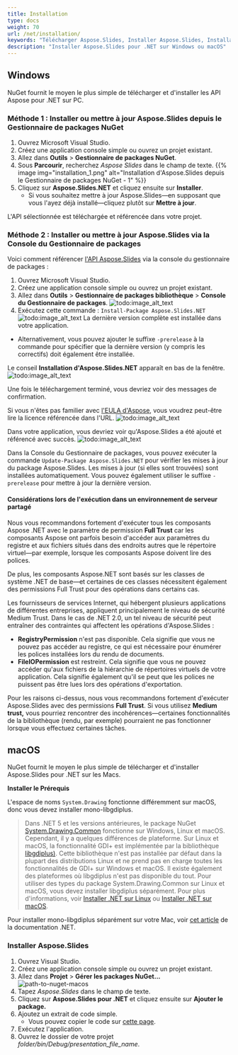 ```yaml
---
title: Installation
type: docs
weight: 70
url: /net/installation/
keywords: "Télécharger Aspose.Slides, Installer Aspose.Slides, Installation d'Aspose.Slides, Windows, macOS, .NET"
description: "Installer Aspose.Slides pour .NET sur Windows ou macOS"
---
```


## **Windows**
NuGet fournit le moyen le plus simple de télécharger et d'installer les API Aspose pour .NET sur PC.

### **Méthode 1 : Installer ou mettre à jour Aspose.Slides depuis le Gestionnaire de packages NuGet**

1. Ouvrez Microsoft Visual Studio.
2. Créez une application console simple ou ouvrez un projet existant.
3. Allez dans **Outils** > **Gestionnaire de packages NuGet**.
4. Sous **Parcourir**, recherchez *Aspose Slides* dans le champ de texte.
{{% image img="installation_1.png" alt="Installation d'Aspose.Slides depuis le Gestionnaire de packages NuGet - 1" %}}
5. Cliquez sur **Aspose.Slides.NET** et cliquez ensuite sur **Installer**.
   * Si vous souhaitez mettre à jour Aspose.Slides—en supposant que vous l'ayez déjà installé—cliquez plutôt sur **Mettre à jour**.

L'API sélectionnée est téléchargée et référencée dans votre projet.

### **Méthode 2 : Installer ou mettre à jour Aspose.Slides via la Console du Gestionnaire de packages**

Voici comment référencer [l'API Aspose.Slides](https://www.nuget.org/packages/Aspose.Slides.NET/) via la console du gestionnaire de packages :

1. Ouvrez Microsoft Visual Studio.
2. Créez une application console simple ou ouvrez un projet existant.
3. Allez dans **Outils** > **Gestionnaire de packages bibliothèque** > **Console du Gestionnaire de packages**.
![todo:image_alt_text](installation_2.png)
4. Exécutez cette commande : `Install-Package Aspose.Slides.NET`
![todo:image_alt_text](installation_3.png)
La dernière version complète est installée dans votre application.

* Alternativement, vous pouvez ajouter le suffixe `-prerelease` à la commande pour spécifier que la dernière version (y compris les correctifs) doit également être installée.

Le conseil **Installation d'Aspose.Slides.NET** apparaît en bas de la fenêtre.
![todo:image_alt_text](installation_4.png)

Une fois le téléchargement terminé, vous devriez voir des messages de confirmation.

Si vous n'êtes pas familier avec [l'EULA d'Aspose](https://about.aspose.com/legal/eula), vous voudrez peut-être lire la licence référencée dans l'URL.
![todo:image_alt_text](installation_5.png)

Dans votre application, vous devriez voir qu'Aspose.Slides a été ajouté et référencé avec succès.
![todo:image_alt_text](installation_6.png)

Dans la Console du Gestionnaire de packages, vous pouvez exécuter la commande `Update-Package Aspose.Slides.NET` pour vérifier les mises à jour du package Aspose.Slides. Les mises à jour (si elles sont trouvées) sont installées automatiquement. Vous pouvez également utiliser le suffixe `-prerelease` pour mettre à jour la dernière version.
#### **Considérations lors de l'exécution dans un environnement de serveur partagé**
Nous vous recommandons fortement d'exécuter tous les composants Aspose .NET avec le paramètre de permission **Full Trust** car les composants Aspose ont parfois besoin d'accéder aux paramètres du registre et aux fichiers situés dans des endroits autres que le répertoire virtuel—par exemple, lorsque les composants Aspose doivent lire des polices.

De plus, les composants Aspose.NET sont basés sur les classes de système .NET de base—et certaines de ces classes nécessitent également des permissions Full Trust pour des opérations dans certains cas.

Les fournisseurs de services Internet, qui hébergent plusieurs applications de différentes entreprises, appliquent principalement le niveau de sécurité Medium Trust. Dans le cas de .NET 2.0, un tel niveau de sécurité peut entraîner des contraintes qui affectent les opérations d'Aspose.Slides :

- **RegistryPermission** n'est pas disponible. Cela signifie que vous ne pouvez pas accéder au registre, ce qui est nécessaire pour énumérer les polices installées lors du rendu de documents.
- **FileIOPermission** est restreint. Cela signifie que vous ne pouvez accéder qu'aux fichiers de la hiérarchie de répertoires virtuels de votre application. Cela signifie également qu'il se peut que les polices ne puissent pas être lues lors des opérations d'exportation.

Pour les raisons ci-dessus, nous vous recommandons fortement d'exécuter Aspose.Slides avec des permissions **Full Trust**. Si vous utilisez **Medium trust,** vous pourriez rencontrer des incohérences—certaines fonctionnalités de la bibliothèque (rendu, par exemple) pourraient ne pas fonctionner lorsque vous effectuez certaines tâches.

## **macOS**

NuGet fournit le moyen le plus simple de télécharger et d'installer Aspose.Slides pour .NET sur les Macs.

**Installer le Prérequis**

L'espace de noms `System.Drawing` fonctionne différemment sur macOS, donc vous devez installer mono-libgdiplus.

> Dans .NET 5 et les versions antérieures, le package NuGet [System.Drawing.Common](https://www.nuget.org/packages/System.Drawing.Common/) fonctionne sur Windows, Linux et macOS. Cependant, il y a quelques différences de plateforme. Sur Linux et macOS, la fonctionnalité GDI+ est implémentée par la bibliothèque [libgdiplus)](https://www.mono-project.com/docs/gui/libgdiplus/). Cette bibliothèque n'est pas installée par défaut dans la plupart des distributions Linux et ne prend pas en charge toutes les fonctionnalités de GDI+ sur Windows et macOS. Il existe également des plateformes où libgdiplus n'est pas disponible du tout. Pour utiliser des types du package System.Drawing.Common sur Linux et macOS, vous devez installer libgdiplus séparément. Pour plus d'informations, voir [Installer .NET sur Linux](https://docs.microsoft.com/en-us/dotnet/core/install/linux) ou [Installer .NET sur macOS](https://docs.microsoft.com/en-us/dotnet/core/install/macos#libgdiplus).

Pour installer mono-libgdiplus séparément sur votre Mac, voir [cet article](https://docs.microsoft.com/en-us/dotnet/core/install/macos#libgdiplus) de la documentation .NET.

### **Installer Aspose.Slides**

1. Ouvrez Visual Studio.
2. Créez une application console simple ou ouvrez un projet existant.
3. Allez dans **Projet** > **Gérer les packages NuGet...**
   ![path-to-nuget-macos](path-to-nuget-macos.png)
4. Tapez *Aspose.Slides* dans le champ de texte.
5. Cliquez sur **Aspose.Slides pour .NET** et cliquez ensuite sur **Ajouter le package.**
6. Ajoutez un extrait de code simple.
   * Vous pouvez copier le code sur [cette page](/slides/net/create-presentation/).
7. Exécutez l'application.
8. Ouvrez le dossier de votre projet *folder/bin/Debug/presentation_file_name*.